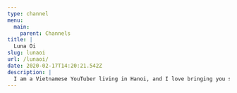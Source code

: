 ```yaml
---
type: channel
menu:
  main:
    parent: Channels
title: |
  Luna Oi
slug: lunaoi
url: /lunaoi/
date: 2020-02-17T14:20:21.542Z
description: |
  I am a Vietnamese YouTuber living in Hanoi, and I love bringing you stories and informations every week about life, culture, food, and travel in my beautiful home country :)
---
```


